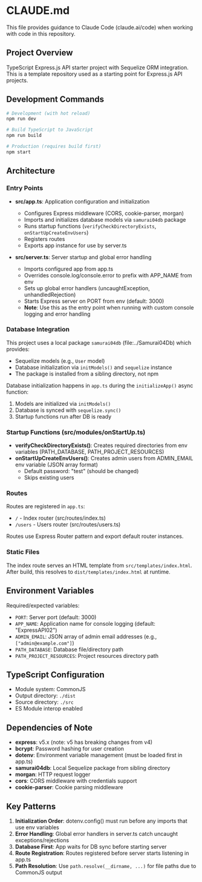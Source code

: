 # CLAUDE.md

This file provides guidance to Claude Code (claude.ai/code) when working with code in this repository.

## Project Overview

TypeScript Express.js API starter project with Sequelize ORM integration. This is a template repository used as a starting point for Express.js API projects.

## Development Commands

```bash
# Development (with hot reload)
npm run dev

# Build TypeScript to JavaScript
npm run build

# Production (requires build first)
npm start
```

## Architecture

### Entry Points

- **src/app.ts**: Application configuration and initialization

  - Configures Express middleware (CORS, cookie-parser, morgan)
  - Imports and initializes database models via `samurai04db` package
  - Runs startup functions (`verifyCheckDirectoryExists`, `onStartUpCreateEnvUsers`)
  - Registers routes
  - Exports app instance for use by server.ts

- **src/server.ts**: Server startup and global error handling
  - Imports configured app from app.ts
  - Overrides console.log/console.error to prefix with APP_NAME from env
  - Sets up global error handlers (uncaughtException, unhandledRejection)
  - Starts Express server on PORT from env (default: 3000)
  - **Note**: Use this as the entry point when running with custom console logging and error handling

### Database Integration

This project uses a local package `samurai04db` (file:../Samurai04Db) which provides:

- Sequelize models (e.g., `User` model)
- Database initialization via `initModels()` and `sequelize` instance
- The package is installed from a sibling directory, not npm

Database initialization happens in `app.ts` during the `initializeApp()` async function:

1. Models are initialized via `initModels()`
2. Database is synced with `sequelize.sync()`
3. Startup functions run after DB is ready

### Startup Functions (src/modules/onStartUp.ts)

- **verifyCheckDirectoryExists()**: Creates required directories from env variables (PATH_DATABASE, PATH_PROJECT_RESOURCES)
- **onStartUpCreateEnvUsers()**: Creates admin users from ADMIN_EMAIL env variable (JSON array format)
  - Default password: "test" (should be changed)
  - Skips existing users

### Routes

Routes are registered in `app.ts`:

- `/` - Index router (src/routes/index.ts)
- `/users` - Users router (src/routes/users.ts)

Routes use Express Router pattern and export default router instances.

### Static Files

The index route serves an HTML template from `src/templates/index.html`. After build, this resolves to `dist/templates/index.html` at runtime.

## Environment Variables

Required/expected variables:

- `PORT`: Server port (default: 3000)
- `APP_NAME`: Application name for console logging (default: "ExpressAPI02")
- `ADMIN_EMAIL`: JSON array of admin email addresses (e.g., `["admin@example.com"]`)
- `PATH_DATABASE`: Database file/directory path
- `PATH_PROJECT_RESOURCES`: Project resources directory path

## TypeScript Configuration

- Module system: CommonJS
- Output directory: `./dist`
- Source directory: `./src`
- ES Module interop enabled

## Dependencies of Note

- **express**: v5.x (note: v5 has breaking changes from v4)
- **bcrypt**: Password hashing for user creation
- **dotenv**: Environment variable management (must be loaded first in app.ts)
- **samurai04db**: Local Sequelize package from sibling directory
- **morgan**: HTTP request logger
- **cors**: CORS middleware with credentials support
- **cookie-parser**: Cookie parsing middleware

## Key Patterns

1. **Initialization Order**: dotenv.config() must run before any imports that use env variables
2. **Error Handling**: Global error handlers in server.ts catch uncaught exceptions/rejections
3. **Database First**: App waits for DB sync before starting server
4. **Route Registration**: Routes registered before server starts listening in app.ts
5. **Path Resolution**: Use `path.resolve(__dirname, ...)` for file paths due to CommonJS output
